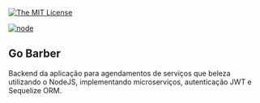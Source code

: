 [![The MIT License](https://img.shields.io/badge/license-MIT-orange.svg?style=flat-square)](http://opensource.org/licenses/MIT)

[![node](https://img.shields.io/node/v/package.svg?style=flat-square)]()

## Go Barber

Backend da aplicação para agendamentos de serviços que beleza utilizando o NodeJS, implementando microserviços, autenticação JWT e Sequelize ORM.
